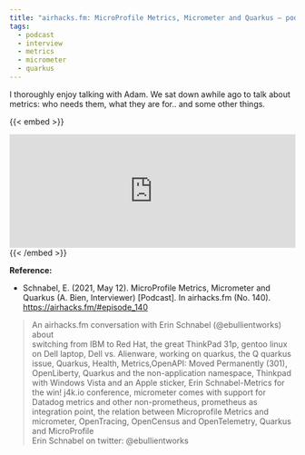 ```yaml
---
title: "airhacks.fm: MicroProfile Metrics, Micrometer and Quarkus — podcast with Adam Bien"
tags:
  - podcast
  - interview
  - metrics
  - micrometer
  - quarkus
---
```


I thoroughly enjoy talking with Adam. We sat down awhile ago to talk about metrics: who needs them, what they are for.. and some other things.

{{< embed >}}
<iframe allow="autoplay" width="100%" height="200" src="https://www.iheart.com/podcast/256-airhacksfm-podcast-with-ad-43073886/episode/microprofile-metrics-micrometer-and-quarkus-82456755/?embed=true" frameborder="0"></iframe>
{{< /embed >}}


<!--more-->

**Reference:**  

* Schnabel, E. (2021, May 12). MicroProfile Metrics, Micrometer and Quarkus (A. Bien, Interviewer) [Podcast]. In airhacks.fm (No. 140). https://airhacks.fm/#episode_140

> An airhacks.fm conversation with Erin Schnabel (@ebullientworks) about  
> switching from IBM to Red Hat, the great ThinkPad 31p, gentoo linux on Dell laptop, Dell vs. Alienware, working on quarkus, the Q quarkus issue, Quarkus, Health, Metrics,OpenAPI: Moved Permanently (301), OpenLiberty, Quarkus and the non-application namespace, Thinkpad with Windows Vista and an Apple sticker, Erin Schnabel-Metrics for the win! j4k.io conference, micrometer comes with support for Datadog metrics and other non-prometheus, prometheus as integration point, the relation between Microprofile Metrics and micrometer, OpenTracing, OpenCensus and OpenTelemetry, Quarkus and MicroProfile   
> Erin Schnabel on twitter: @ebullientworks